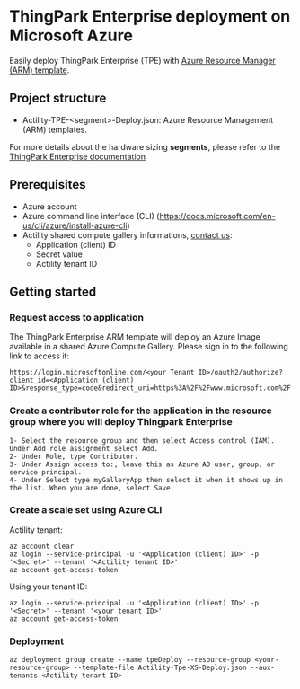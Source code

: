 # ThingPark Enterprise deployment on Microsoft Azure

Easily deploy ThingPark Enterprise (TPE) with [Azure Resource Manager (ARM) template](https://learn.microsoft.com/en-us/azure/azure-resource-manager/management/overview).

## Project structure

- Actility-TPE-\<segment\>-Deploy.json: Azure Resource Management (ARM) templates.

For more details about the hardware sizing **segments**, please refer to the [ThingPark Enterprise documentation](https://thingpark.page.link/TPE-OCP_sizing)

## Prerequisites

- Azure account
- Azure command line interface (CLI) (https://docs.microsoft.com/en-us/cli/azure/install-azure-cli)
- Actility shared compute gallery informations, [contact us](mailto:operations-enterprise@actility.com):
  - Application (client) ID
  - Secret value
  - Actility tenant ID

## Getting started

### Request access to application

The ThingPark Enterprise ARM template will deploy an Azure Image available in a shared Azure Compute Gallery. Please sign in to the following link to access it:

```
https://login.microsoftonline.com/<your Tenant ID>/oauth2/authorize?client_id=<Application (client) ID>&response_type=code&redirect_uri=https%3A%2F%2Fwww.microsoft.com%2F 
```

### Create a contributor role for the application in the resource group where you will deploy Thingpark Enterprise

    1- Select the resource group and then select Access control (IAM). Under Add role assignment select Add.
    2- Under Role, type Contributor.
    3- Under Assign access to:, leave this as Azure AD user, group, or service principal.
    4- Under Select type myGalleryApp then select it when it shows up in the list. When you are done, select Save.

### Create a scale set using Azure CLI

Actility tenant:
```
az account clear
az login --service-principal -u '<Application (client) ID>' -p '<Secret>' --tenant '<Actility tenant ID>'
az account get-access-token
```

Using your tenant ID:
```
az login --service-principal -u '<Application (client) ID>' -p '<Secret>' --tenant '<your tenant ID>'
az account get-access-token
```

### Deployment

```
az deployment group create --name tpeDeploy --resource-group <your-resource-group> --template-file Actility-Tpe-XS-Deploy.json --aux-tenants <Actility tenant ID>
```
